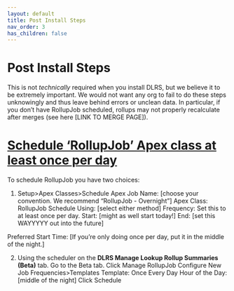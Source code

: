 ```yaml
---
layout: default
title: Post Install Steps
nav_order: 3
has_children: false
---
```


# Post Install Steps
This is not *technically* required when you install DLRS, but we believe it to be extremely important.  We would not want any org to fail to do these steps unknowingly and thus leave behind errors or unclean data. In particular, if you don’t have RollupJob scheduled, rollups may not properly recalculate after merges (see here [LINK TO MERGE PAGE]).

# <span style="text-decoration:underline;">Schedule ‘RollupJob’ Apex class at least once per day</span>

To schedule RollupJob you have two choices:

1. Setup>Apex Classes>Schedule Apex
   Job Name: [choose your convention. We recommend “RollupJob - Overnight”]
   Apex Class: RollupJob
   Schedule Using: [select either method]
   Frequency: Set this to at least once per day.
   Start: [might as well start today!]
   End: [set this WAYYYYY out into the future]

Preferred Start Time: [If you’re only doing once per day, put it in the middle of the night.]

2. Using the scheduler on the **DLRS Manage Lookup Rollup Summaries (Beta)** tab.
   Go to the Beta tab.
   Click Manage RollupJob
   Configure New Job Frequencies>Templates
   Template: Once Every Day
   Hour of the Day: [middle of the night]
   Click Schedule
